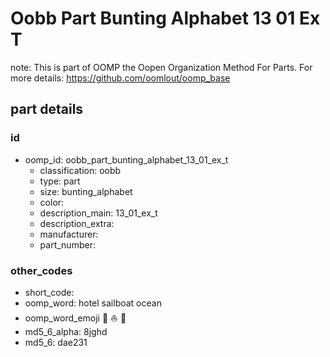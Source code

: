 # Oobb Part Bunting Alphabet 13 01 Ex T  

note: This is part of OOMP the Oopen Organization Method For Parts. For more details: https://github.com/oomlout/oomp_base

##  part details





### id
* oomp_id: oobb_part_bunting_alphabet_13_01_ex_t
  * classification: oobb
  * type: part
  * size: bunting_alphabet
  * color: 
  * description_main: 13_01_ex_t
  * description_extra: 
  * manufacturer: 
  * part_number: 

### other_codes
* short_code: 
* oomp_word: hotel sailboat ocean
* oomp_word_emoji :hotel: :sailboat: :ocean:
* md5_6_alpha: 8jghd
* md5_6: dae231